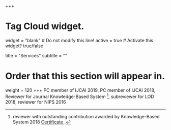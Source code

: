+++

# Tag Cloud widget.
widget = "blank"  # Do not modify this line!
active = true  # Activate this widget? true/false

title = "Services"
subtitle = ""

# Order that this section will appear in.
weight = 120
+++
PC member of IJCAI 2019, PC member of IJCAI 2018, Reviewer for Journal Knowledge-Based System [^1], subreviewer for LOD 2018, reviewer for NIPS 2016

[^1]: reviewer with outstanding contribution awarded by Knowledge-Based System 2018 <a href="https://github.com/syang16/academic-kickstart/blob/master/static/img/certificate.jpg"> Certificate </a>. 
